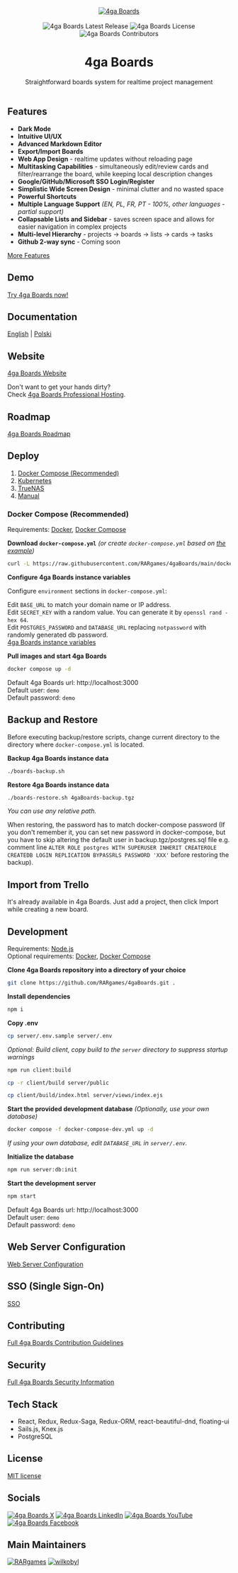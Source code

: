 <div align="center">
  <a href="https://4gaboards.com">
    <img src="https://github.com/user-attachments/assets/443e9bd8-df6f-4cf3-a8e7-9a79592cb618" alt="4ga Boards">
  </a>
  </br>
  </br>
  <div>
    <img src="https://img.shields.io/github/v/release/RARgames/4gaBoards?color=orange" alt="4ga Boards Latest Release" />
    <img src="https://img.shields.io/github/license/rargames/4gaBoards" alt="4ga Boards License" />
    <img src="https://img.shields.io/github/contributors/rargames/4gaboards" alt="4ga Boards Contributors" />
  </div>
    <h1>4ga Boards</h1>
  Straightforward boards system for realtime project management
  </br>
  </br>
</div>

## Features

- **Dark Mode**
- **Intuitive UI/UX**
- **Advanced Markdown Editor**
- **Export/Import Boards**
- **Web App Design** - realtime updates without reloading page
- **Multitasking Capabilities** - simultaneously edit/review cards and filter/rearrange the board, while keeping local description changes
- **Google/GitHub/Microsoft SSO Login/Register**
- **Simplistic Wide Screen Design** - minimal clutter and no wasted space
- **Powerful Shortcuts**
- **Multiple Language Support** _(EN, PL, FR, PT - 100%, other languages - partial support)_
- **Collapsable Lists and Sidebar** - saves screen space and allows for easier navigation in complex projects
- **Multi-level Hierarchy** - projects -> boards -> lists -> cards -> tasks
- **Github 2-way sync** - Coming soon

[More Features](https://4gaboards.com/features)

## Demo

[Try 4ga Boards now!](https://4gaboards.com/try)

## Documentation

[English](https://docs.4gaboards.com) | [Polski](https://docs.4gaboards.com/pl)

## Website

[4ga Boards Website](https://4gaboards.com)

Don't want to get your hands dirty?\
Check [4ga Boards Professional Hosting](https://4gaboards.com/pricing).

## Roadmap

[4ga Boards Roadmap](https://github.com/RARgames/4gaBoards/issues/472)

## Deploy

1. [Docker Compose (Recommended)](https://docs.4gaboards.com/docs/dev/install/docker-install)
2. [Kubernetes](https://docs.4gaboards.com/docs/dev/install/k8s-install)
3. [TrueNAS](https://docs.4gaboards.com/docs/dev/install/truenas-install)
4. [Manual](https://docs.4gaboards.com/docs/dev/install/manual)

### Docker Compose (Recommended)

Requirements: [Docker](https://docs.docker.com/install), [Docker Compose](https://docs.docker.com/compose/install)

**Download `docker-compose.yml`** _(or create `docker-compose.yml` based on [the example](https://github.com/RARgames/4gaBoards/blob/main/docker-compose.yml))_

```bash
curl -L https://raw.githubusercontent.com/RARgames/4gaBoards/main/docker-compose.yml -o docker-compose.yml
```

**Configure 4ga Boards instance variables**

Configure `environment` sections in `docker-compose.yml`:

Edit `BASE_URL` to match your domain name or IP address.\
Edit `SECRET_KEY` with a random value. You can generate it by `openssl rand -hex 64`.\
Edit `POSTGRES_PASSWORD` and `DATABASE_URL` replacing `notpassword` with randomly generated db password.\
[4ga Boards instance variables](https://docs.4gaboards.com/docs/dev/install/docker-vars)

**Pull images and start 4ga Boards**

```bash
docker compose up -d
```

Default 4ga Boards url: http://localhost:3000 \
Default user: `demo`\
Default password: `demo`

## Backup and Restore

Before executing backup/restore scripts, change current directory to the directory where `docker-compose.yml` is located.

**Backup 4ga Boards instance data**

```bash
./boards-backup.sh
```

**Restore 4ga Boards instance data**

```bash
./boards-restore.sh 4gaBoards-backup.tgz
```

_You can use any relative path._

When restoring, the password has to match docker-compose password (If you don't remember it, you can set new password in docker-compose, but you have to skip altering the default user in backup.tgz/postgres.sql file e.g. comment line `ALTER ROLE postgres WITH SUPERUSER INHERIT CREATEROLE CREATEDB LOGIN REPLICATION BYPASSRLS PASSWORD 'XXX'` before restoring the backup).

## Import from Trello

It's already available in 4ga Boards. Just add a project, then click Import while creating a new board.

## Development

Requirements: [Node.js](https://nodejs.org/en/download)\
Optional requirements: [Docker](https://docs.docker.com/install/), [Docker Compose](https://docs.docker.com/compose/install/)

**Clone 4ga Boards repository into a directory of your choice**

```bash
git clone https://github.com/RARgames/4gaBoards.git .
```

**Install dependencies**

```bash
npm i
```

**Copy .env**

```bash
cp server/.env.sample server/.env
```

_Optional: Build client, copy build to the `server` directory to suppress startup warnings_

```bash
npm run client:build
```

```bash
cp -r client/build server/public
```

```bash
cp client/build/index.html server/views/index.ejs
```

**Start the provided development database** _(Optionally, use your own database)_

```bash
docker compose -f docker-compose-dev.yml up -d
```

_If using your own database, edit `DATABASE_URL` in `server/.env`._

**Initialize the database**

```bash
npm run server:db:init
```

**Start the development server**

```bash
npm start
```

Default 4ga Boards url: http://localhost:3000 \
Default user: `demo`\
Default password: `demo`

## Web Server Configuration

[Web Server Configuration](https://docs.4gaboards.com/docs/dev/web-server-config)

## SSO (Single Sign-On)

[SSO](https://docs.4gaboards.com/docs/dev/sso)

## Contributing

[Full 4ga Boards Contribution Guidelines](https://4gaboards.com/contribute)

## Security

[Full 4ga Boards Security Information](https://4gaboards.com/security)

## Tech Stack

- React, Redux, Redux-Saga, Redux-ORM, react-beautiful-dnd, floating-ui
- Sails.js, Knex.js
- PostgreSQL

## License

[MIT license](https://github.com/RARgames/4gaBoards/blob/main/LICENSE)

## Socials

[![4ga Boards X](https://github.com/user-attachments/assets/546daf03-fa8b-46c8-87eb-4ec21dc6f6f7)](https://x.com/4gaBoards)
[![4ga Boards LinkedIn](https://github.com/user-attachments/assets/f100afab-7092-4e8b-87d7-91296be3e337)](https://www.linkedin.com/company/4ga-boards)
[![4ga Boards YouTube](https://github.com/user-attachments/assets/40336262-4713-4f82-9062-0035eb7df425)](https://www.youtube.com/@4gaBoards)
[![4ga Boards Facebook](https://github.com/user-attachments/assets/054df8f7-9ef4-411e-a7b8-1955fa50d31e)](https://www.facebook.com/4gaBoards)

## Main Maintainers

[![RARgames](https://github.com/RARgames.png?size=100)](https://github.com/RARgames)
[![wilkobyl](https://github.com/wilkobyl.png?size=100)](https://github.com/wilkobyl)
